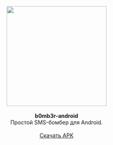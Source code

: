 <p align="center">
  <img width="260" src="https://github.com/kotleni/b0mb3r-android/blob/master/android.jpg?raw=true"></img>
  <br><br>
  <b>b0mb3r-android</b><br>
  Простой SMS-бомбер для Android.
  <br><br>
  <a href="https://github.com/kotleni/b0mb3r-android/releases/">Скачать APK</a>
 </p>
